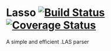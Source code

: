 Lasso 
[![Build Status](https://travis-ci.org/jreeter/Lasso.svg?branch=master)](https://travis-ci.org/jreeter/Lasso)
[![Coverage Status](https://coveralls.io/repos/jreeter/Lasso/badge.png)](https://coveralls.io/r/jreeter/Lasso)
=====

A simple and efficient .LAS parser
